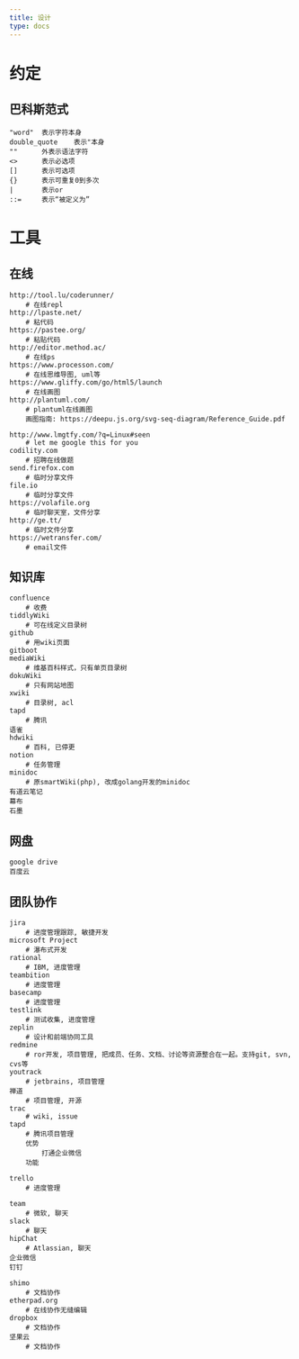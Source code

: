 ```yaml
---
title: 设计
type: docs
---
```


# 约定
## 巴科斯范式
    "word"  表示字符本身
    double_quote    表示"本身
    ""      外表示语法字符
    <>      表示必选项
    []      表示可选项
    {}      表示可重复0到多次
    |       表示or
    ::=     表示“被定义为”
# 工具
## 在线
    http://tool.lu/coderunner/
        # 在线repl
    http://lpaste.net/
        # 粘代码
    https://pastee.org/
        # 粘贴代码
    http://editor.method.ac/
        # 在线ps
    https://www.processon.com/
        # 在线思维导图, uml等
    https://www.gliffy.com/go/html5/launch
        # 在线画图
    http://plantuml.com/
        # plantuml在线画图
        画图指南: https://deepu.js.org/svg-seq-diagram/Reference_Guide.pdf

    http://www.lmgtfy.com/?q=Linux#seen
        # let me google this for you
    codility.com
        # 招聘在线做题
    send.firefox.com
        # 临时分享文件
    file.io
        # 临时分享文件
    https://volafile.org
        # 临时聊天室，文件分享
    http://ge.tt/
        # 临时文件分享
    https://wetransfer.com/
        # email文件
## 知识库
    confluence
        # 收费
    tiddlyWiki
        # 可在线定义目录树
    github
        # 用wiki页面
    gitboot
    mediaWiki
        # 维基百科样式，只有单页目录树
    dokuWiki
        # 只有网站地图
    xwiki
        # 目录树, acl
    tapd
        # 腾讯
    语雀
    hdwiki
        # 百科, 已停更
    notion
        # 任务管理
    minidoc
        # 原smartWiki(php), 改成golang开发的minidoc
    有道云笔记
    幕布
    石墨
## 网盘
    google drive
    百度云
## 团队协作
    jira
        # 进度管理跟踪, 敏捷开发
    microsoft Project
        # 瀑布式开发
    rational
        # IBM, 进度管理
    teambition
        # 进度管理
    basecamp
        # 进度管理
    testlink
        # 测试收集, 进度管理
    zeplin
        # 设计和前端协同工具
    redmine
        # ror开发, 项目管理, 把成员、任务、文档、讨论等资源整合在一起。支持git, svn, cvs等
    youtrack
        # jetbrains, 项目管理
    禅道
        # 项目管理, 开源
    trac
        # wiki, issue
    tapd
        # 腾讯项目管理
        优势
            打通企业微信
        功能

    trello
        # 进度管理

    team
        # 微软, 聊天
    slack
        # 聊天
    hipChat
        # Atlassian, 聊天
    企业微信
    钉钉

    shimo
        # 文档协作
    etherpad.org
        # 在线协作无缝编辑
    dropbox
        # 文档协作
    坚果云
        # 文档协作